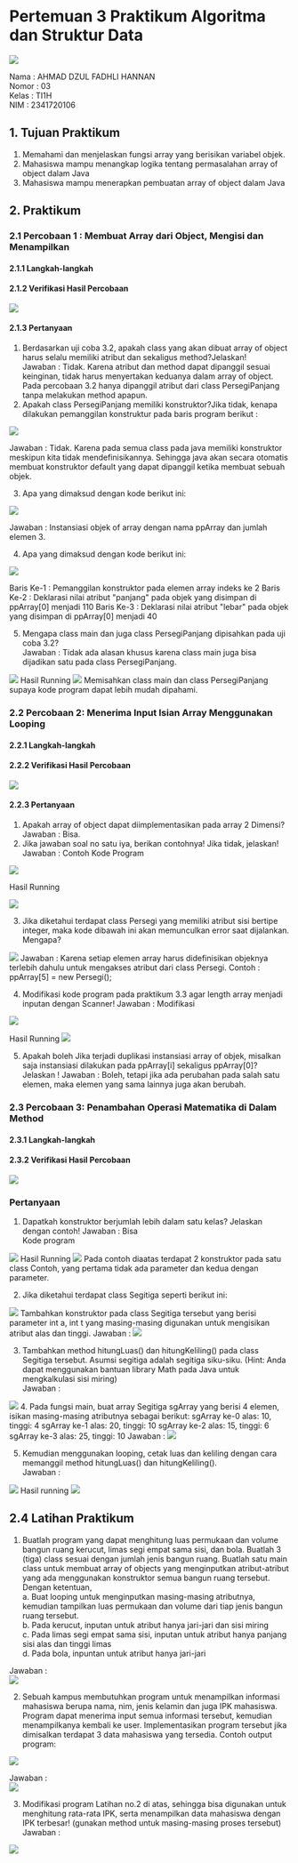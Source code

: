 # Pertemuan 3 Praktikum Algoritma dan Struktur Data
<img src = "Logo Polinema (Politeknik Negeri Malang).png">  

Nama : AHMAD DZUL FADHLI HANNAN  
Nomor : 03  
Kelas : TI1H  
NIM : 2341720106

## 1. Tujuan Praktikum
1. Memahami dan menjelaskan fungsi array yang berisikan variabel objek.
2. Mahasiswa mampu menangkap logika tentang permasalahan array of object dalam Java
3. Mahasiswa mampu menerapkan pembuatan array of object dalam Java

## 2. Praktikum
### 2.1 Percobaan 1 : Membuat Array dari Object, Mengisi dan Menampilkan
#### 2.1.1 Langkah-langkah
#### 2.1.2 Verifikasi Hasil Percobaan
<img src = "image.png">  

#### 2.1.3 Pertanyaan
1. Berdasarkan uji coba 3.2, apakah class yang akan dibuat array of object harus selalu memiliki atribut dan sekaligus method?Jelaskan!  
Jawaban : Tidak. Karena atribut dan method dapat dipanggil sesuai keinginan, tidak harus menyertakan keduanya dalam array of object. Pada percobaan 3.2 hanya dipanggil atribut dari class PersegiPanjang tanpa melakukan method apapun.
2. Apakah class PersegiPanjang memiliki konstruktor?Jika tidak, kenapa dilakukan pemanggilan konstruktur pada baris program berikut :
<img src = "image-1.png">  

Jawaban : Tidak. Karena pada semua class pada java memiliki konstruktor meskipun kita tidak mendefinisikannya. Sehingga java akan secara otomatis membuat konstruktor default yang dapat dipanggil ketika membuat sebuah objek.  

3. Apa yang dimaksud dengan kode berikut ini:
<img src = "image-2.png">

Jawaban : Instansiasi objek of array dengan nama ppArray dan jumlah elemen 3.

4. Apa yang dimaksud dengan kode berikut ini:
<img src = "image-3.png">

Baris Ke-1 : Pemanggilan konstruktor pada elemen array indeks ke 2
Baris Ke-2 : Deklarasi nilai atribut "panjang" pada objek yang disimpan di ppArray[0] menjadi 110
Baris Ke-3 : Deklarasi nilai atribut "lebar" pada objek yang disimpan di ppArray[0] menjadi 40

5. Mengapa class main dan juga class PersegiPanjang dipisahkan pada uji coba 3.2?  
Jawaban : Tidak ada alasan khusus karena class main juga bisa dijadikan satu pada class PersegiPanjang. 
<img src = "image-4.png">
Hasil Running
<img src = "image-5.png">
Memisahkan class main dan class PersegiPanjang supaya kode program dapat lebih mudah dipahami.

### 2.2 Percobaan 2: Menerima Input Isian Array Menggunakan Looping
#### 2.2.1 Langkah-langkah
#### 2.2.2 Verifikasi Hasil Percobaan
<img src = "image-6.png">

#### 2.2.3 Pertanyaan 
1. Apakah array of object dapat diimplementasikan pada array 2 Dimensi?
Jawaban : Bisa.
2. Jika jawaban soal no satu iya, berikan contohnya! Jika tidak, jelaskan!
Jawaban : Contoh
Kode Program
<img src = "image-8.png">

Hasil Running

<img src = "image-9.png">

3. Jika diketahui terdapat class Persegi yang memiliki atribut sisi bertipe integer, maka kode dibawah ini akan memunculkan error saat dijalankan. Mengapa?
<img src = "image-7.png">
Jawaban : Karena setiap elemen array harus didefinisikan objeknya terlebih dahulu untuk mengakses atribut dari class Persegi. Contoh : ppArray[5] = new Persegi();

4. Modifikasi kode program pada praktikum 3.3 agar length array menjadi inputan dengan Scanner!
Jawaban : Modifikasi 
<img src = "image-10.png">

Hasil Running
<img src = "image-11.png">

5. Apakah boleh Jika terjadi duplikasi instansiasi array of objek, misalkan saja instansiasi dilakukan pada ppArray[i] sekaligus ppArray[0]?Jelaskan !
Jawaban :  Boleh, tetapi jika ada perubahan pada salah satu elemen, maka elemen yang sama lainnya juga akan berubah.

### 2.3 Percobaan 3: Penambahan Operasi Matematika di Dalam Method
#### 2.3.1 Langkah-langkah
#### 2.3.2 Verifikasi Hasil Percobaan
<img src = "image-12.png">

### Pertanyaan 
1. Dapatkah konstruktor berjumlah lebih dalam satu kelas? Jelaskan dengan contoh!
Jawaban : Bisa  
Kode program
<img src = "image-14.png">  
Hasil Running  
<img src = "image-15.png">  
Pada contoh diaatas terdapat 2 konstruktor pada satu class Contoh, yang pertama tidak ada parameter dan kedua dengan parameter.

2. Jika diketahui terdapat class Segitiga seperti berikut ini:
<img src = "image-13.png">
Tambahkan konstruktor pada class Segitiga tersebut yang berisi parameter int a, int t yang masing-masing digunakan untuk mengisikan atribut alas dan tinggi.  
Jawaban :   
<img src = "image-16.png">

3. Tambahkan method hitungLuas() dan hitungKeliling() pada class Segitiga
tersebut. Asumsi segitiga adalah segitiga siku-siku. (Hint: Anda dapat menggunakan bantuan library Math pada Java untuk mengkalkulasi sisi miring)  
Jawaban :   
<img src = "image-20.png">
4. Pada fungsi main, buat array Segitiga sgArray yang berisi 4 elemen, isikan masing-masing
atributnya sebagai berikut:  
sgArray ke-0 alas: 10, tinggi: 4  
sgArray ke-1 alas: 20, tinggi: 10  
sgArray ke-2 alas: 15, tinggi: 6  
sgArray ke-3 alas: 25, tinggi: 10  
Jawaban :  
<img src = "image-17.png">  

5. Kemudian menggunakan looping, cetak luas dan keliling dengan cara memanggil method hitungLuas() dan hitungKeliling().  
Jawaban : 
<img src = "image-18.png">
Hasil running  
<img src = "image-19.png">

## 2.4 Latihan Praktikum
1. Buatlah program yang dapat menghitung luas permukaan dan volume bangun ruang kerucut, limas segi empat sama sisi, dan bola. Buatlah 3 (tiga) class sesuai dengan jumlah jenis bangun ruang. Buatlah satu main class untuk membuat array of objects yang menginputkan atribut-atribut yang ada menggunakan konstruktor semua bangun ruang tersebut. Dengan ketentuan,  
a. Buat looping untuk menginputkan masing-masing atributnya, kemudian tampilkan
luas permukaan dan volume dari tiap jenis bangun ruang tersebut.    
b. Pada kerucut, inputan untuk atribut hanya jari-jari dan sisi miring  
c. Pada limas segi empat sama sisi, inputan untuk atribut hanya panjang sisi alas dan tinggi limas  
d. Pada bola, inpuntan untuk atribut hanya jari-jari

Jawaban :   
<img src = "image-22.png">

2. Sebuah kampus membutuhkan program untuk menampilkan informasi mahasiswa berupa nama, nim, jenis kelamin dan juga IPK mahasiswa. Program dapat menerima input semua informasi tersebut, kemudian menampilkanya kembali ke user. Implementasikan program tersebut jika dimisalkan terdapat 3 data mahasiswa yang tersedia. Contoh output program:  
<img src = "image-21.png">

Jawaban :   
<img src = "image-23.png">

3. Modifikasi program Latihan no.2 di atas, sehingga bisa digunakan untuk menghitung rata-rata IPK, serta menampilkan data mahasiswa dengan IPK terbesar! (gunakan method untuk masing-masing proses tersebut)  
Jawaban :   
<img src = "image-24.png">
